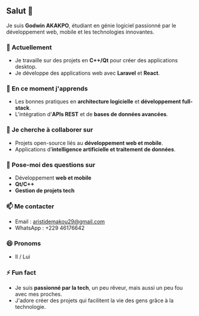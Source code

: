 ## Salut 👋

<!--
**Godwin-AKAKPO/Godwin-AKAKPO** est ✨ _spécial_ ✨ car ce `README.md` apparaît sur ton profil GitHub.
-->

Je suis **Godwin AKAKPO**, étudiant en génie logiciel passionné par le développement web, mobile et les technologies innovantes.  

### 🔭 Actuellement
- Je travaille sur des projets en **C++/Qt** pour créer des applications desktop.
- Je développe des applications web avec **Laravel** et **React**.  

### 🌱 En ce moment j'apprends
- Les bonnes pratiques en **architecture logicielle** et **développement full-stack**.
- L'intégration d'**APIs REST** et de **bases de données avancées**.  

### 👯 Je cherche à collaborer sur
- Projets open-source liés au **développement web et mobile**.
- Applications d’**intelligence artificielle et traitement de données**.  

### 💬 Pose-moi des questions sur
- Développement **web et mobile**
- **Qt/C++**
- **Gestion de projets tech**  

### 📫 Me contacter
- Email : aristidemakou29@gmail.com
- WhatsApp : +229 46176642

### 😄 Pronoms
- Il / Lui  

### ⚡ Fun fact
- Je suis **passionné par la tech**, un peu rêveur, mais aussi un peu fou avec mes proches.
- J'adore créer des projets qui facilitent la vie des gens grâce à la technologie.  
